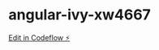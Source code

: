 # angular-ivy-xw4667

[Edit in Codeflow ⚡️](https://stackblitz.com/~/github.com/alekspanteli/angular-ivy-xw4667)